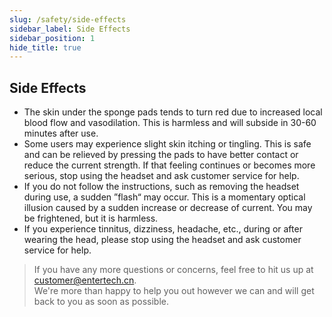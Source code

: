 ```yaml
---
slug: /safety/side-effects
sidebar_label: Side Effects
sidebar_position: 1
hide_title: true
---
```


## Side Effects
- The skin under the sponge pads tends to turn red due to increased local blood flow and vasodilation. This is harmless and will subside in 30-60 minutes after use.
- Some users may experience slight skin itching or tingling. This is safe and can be relieved by pressing the pads to have better contact or reduce the current strength. If that feeling continues or becomes more serious, stop using the headset and ask customer service for help.
- If you do not follow the instructions, such as removing the headset during use, a sudden ”flash“ may occur. This is a momentary optical illusion caused by a sudden increase or decrease of current. You may be frightened, but it is harmless.
- If you experience tinnitus, dizziness, headache, etc., during or after wearing the head, please stop using the headset and ask customer service for help.

> If you have any more questions or concerns, feel free to hit us up at customer@entertech.cn.  
> We're more than happy to help you out however we can and will get back to you as soon as possible.